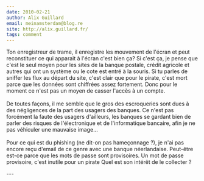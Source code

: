 ```yaml
---
date: 2010-02-21
author: Alix Guillard
email: meinamsterdam@blog.re
site: http://alix.guillard.fr/
tags: comment
---
```


<p>
Ton enregistreur de trame, il enregistre les mouvement de l'écran et peut reconstituer ce qui apparait à l'écran c'est bien ça? Si c'est ça, je pense que c'est le seul moyen pour les sites de la banque postale, crédit agricole et autres qui ont un système ou le cote est entré à la souris. Si tu parles de sniffer les flux au départ du site, c'est clair que pour le pirate, c'est mort parce que les données sont chiffrées assez fortement. Donc pour le moment ce n'est pas un moyen de casser l'accès à un compte.
<br /><br />
De toutes façons, il me semble que le gros des escroqueries sont dues à des négligences de la part des usagers des banques. Ce n'est pas forcément la faute des usagers d'ailleurs, les banques se gardant bien de parler des risques de l'électronique et de l'informatique bancaire, afin je ne pas véhiculer une mauvaise image...
<br /><br />
Pour ce qui est du phishing (ne dit-on pas hameçonnage ?), je n'ai pas encore reçu d'email de ce genre avec une banque néerlandaise. Peut-être est-ce parce que les mots de passe sont provisoires. Un mot de passe provisoire, c'est inutile pour un pirate Quel est son intérêt de le collecter ?
</p>
---